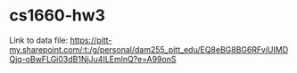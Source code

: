 # cs1660-hw3

Link to data file: https://pitt-my.sharepoint.com/:t:/g/personal/dam255_pitt_edu/EQ8eBG8BG6RFviUIMDQjq-oBwFLGi03dB1NjJu4ILEmlnQ?e=A99onS

[](./wordcount_on_azure.png)

[](./output_on_azure.png)

[](./acure_account.png)
